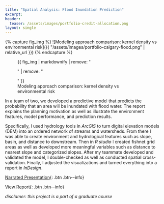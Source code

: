 ```yaml
---
title: "Spatial Analysis: Flood Inundation Prediction"
excerpt: 
header:
  teaser: /assets/images/portfolio-credit-allocation.png
layout: single
---
```

{% capture fig_img %}
![Modeling approach comparison: kernel density vs environmental risk]({{ "/assets/images/portfolio-calgary-flood.png" | relative_url }})
{% endcapture %}

<figure>
  {{ fig_img | markdownify | remove: "<p>" | remove: "</p>" }}
  <figcaption>Modeling approach comparison: kernel density vs environmental risk</figcaption>
</figure>

In a team of two, we developed a predictive model that predicts the probability that an area will be inundated with flood water. The report explains the planning motivation as well as illustrate the environment features, model performance, and prediction results.

Specifically, I used hydrology tools in _ArcGIS_ to turn digital elevation models (DEM) into an ordered network of streams and watersheds. From there I was able to create environment and hydrological features such as slope, basin, and distance to downstream. Then in _R studio_ I created fishnet grid areas as well as developed more meaningful variables such as distance to nearest slope and categorized slopes. After my teammate developed and validated the model, I double-checked as well as conducted spatial cross-validation. Finally, I adjusted the visualizations and turned everything into a report in _InDesign_.

[Narrated Presentation](https://youtu.be/mUIs2zT6vXo){: .btn .btn--info}

[View Report](https://github.com/gillianzhaoxz/web/blob/master/assets/doc/calgary_floodReport.pdf){: .btn .btn--info}

_disclamer: this project is a part of a graduate course_